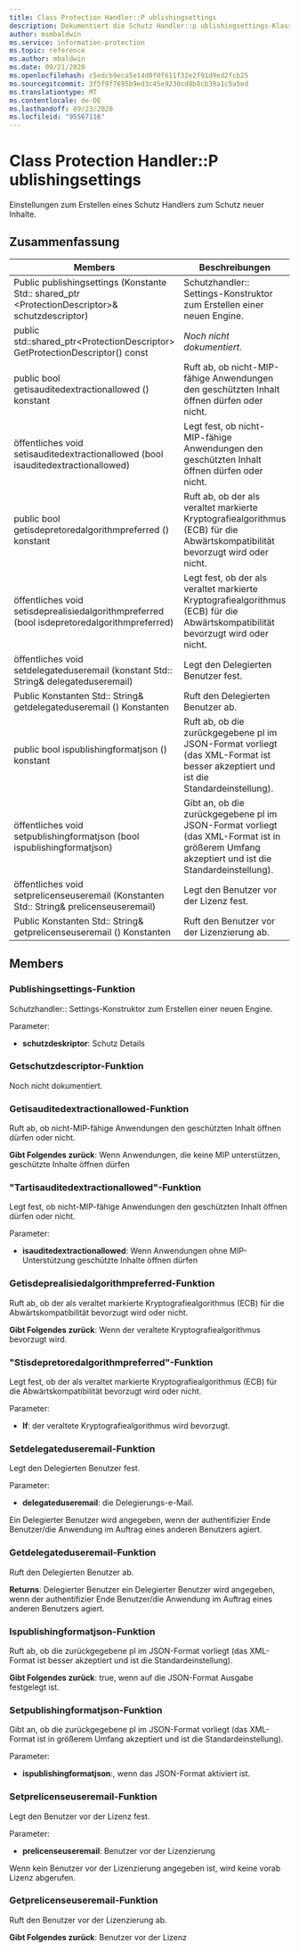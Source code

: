 ```yaml
---
title: Class Protection Handler::P ublishingsettings
description: Dokumentiert die Schutz Handler::p ublishingsettings-Klasse des MIP-SDK (Microsoft Information Protection).
author: msmbaldwin
ms.service: information-protection
ms.topic: reference
ms.author: mbaldwin
ms.date: 09/21/2020
ms.openlocfilehash: c5edcb9eca5e14d0f0f611f32e2f91d9ed2fcb25
ms.sourcegitcommit: 3f5f9f7695b9ed3c45e9230cd8b8cb39a1c5a5ed
ms.translationtype: MT
ms.contentlocale: de-DE
ms.lasthandoff: 09/23/2020
ms.locfileid: "95567116"
---
```

# <a name="class-protectionhandlerpublishingsettings"></a>Class Protection Handler::P ublishingsettings 
Einstellungen zum Erstellen eines Schutz Handlers zum Schutz neuer Inhalte.
  
## <a name="summary"></a>Zusammenfassung
 Members                        | Beschreibungen                                
--------------------------------|---------------------------------------------
Public publishingsettings (Konstante Std:: shared_ptr \<ProtectionDescriptor\>& schutzdescriptor)  |  Schutzhandler:: Settings-Konstruktor zum Erstellen einer neuen Engine.
public std::shared_ptr\<ProtectionDescriptor\> GetProtectionDescriptor() const  | _Noch nicht dokumentiert._
public bool getisauditedextractionallowed () konstant  |  Ruft ab, ob nicht-MIP-fähige Anwendungen den geschützten Inhalt öffnen dürfen oder nicht.
öffentliches void setisauditedextractionallowed (bool isauditedextractionallowed)  |  Legt fest, ob nicht-MIP-fähige Anwendungen den geschützten Inhalt öffnen dürfen oder nicht.
public bool getisdepretoredalgorithmpreferred () konstant  |  Ruft ab, ob der als veraltet markierte Kryptografiealgorithmus (ECB) für die Abwärtskompatibilität bevorzugt wird oder nicht.
öffentliches void setisdeprealisiedalgorithmpreferred (bool isdepretoredalgorithmpreferred)  |  Legt fest, ob der als veraltet markierte Kryptografiealgorithmus (ECB) für die Abwärtskompatibilität bevorzugt wird oder nicht.
öffentliches void setdelegateduseremail (konstant Std:: String& delegateduseremail)  |  Legt den Delegierten Benutzer fest.
Public Konstanten Std:: String& getdelegateduseremail () Konstanten  |  Ruft den Delegierten Benutzer ab.
public bool ispublishingformatjson () konstant  |  Ruft ab, ob die zurückgegebene pl im JSON-Format vorliegt (das XML-Format ist besser akzeptiert und ist die Standardeinstellung).
öffentliches void setpublishingformatjson (bool ispublishingformatjson)  |  Gibt an, ob die zurückgegebene pl im JSON-Format vorliegt (das XML-Format ist in größerem Umfang akzeptiert und ist die Standardeinstellung).
öffentliches void setprelicenseuseremail (Konstanten Std:: String& prelicenseuseremail)  |  Legt den Benutzer vor der Lizenz fest.
Public Konstanten Std:: String& getprelicenseuseremail () Konstanten  |  Ruft den Benutzer vor der Lizenzierung ab.
  
## <a name="members"></a>Members
  
### <a name="publishingsettings-function"></a>Publishingsettings-Funktion
Schutzhandler:: Settings-Konstruktor zum Erstellen einer neuen Engine.

Parameter:  
* **schutzdeskriptor**: Schutz Details


  
### <a name="getprotectiondescriptor-function"></a>Getschutzdescriptor-Funktion
Noch nicht dokumentiert.

  
### <a name="getisauditedextractionallowed-function"></a>Getisauditedextractionallowed-Funktion
Ruft ab, ob nicht-MIP-fähige Anwendungen den geschützten Inhalt öffnen dürfen oder nicht.

  
**Gibt Folgendes zurück**: Wenn Anwendungen, die keine MIP unterstützen, geschützte Inhalte öffnen dürfen
  
### <a name="setisauditedextractionallowed-function"></a>"Tartisauditedextractionallowed"-Funktion
Legt fest, ob nicht-MIP-fähige Anwendungen den geschützten Inhalt öffnen dürfen oder nicht.

Parameter:  
* **isauditedextractionallowed**: Wenn Anwendungen ohne MIP-Unterstützung geschützte Inhalte öffnen dürfen


  
### <a name="getisdeprecatedalgorithmpreferred-function"></a>Getisdeprealisiedalgorithmpreferred-Funktion
Ruft ab, ob der als veraltet markierte Kryptografiealgorithmus (ECB) für die Abwärtskompatibilität bevorzugt wird oder nicht.

  
**Gibt Folgendes zurück**: Wenn der veraltete Kryptografiealgorithmus bevorzugt wird.
  
### <a name="setisdeprecatedalgorithmpreferred-function"></a>"Stisdepretoredalgorithmpreferred"-Funktion
Legt fest, ob der als veraltet markierte Kryptografiealgorithmus (ECB) für die Abwärtskompatibilität bevorzugt wird oder nicht.

Parameter:  
* **If**: der veraltete Kryptografiealgorithmus wird bevorzugt.


  
### <a name="setdelegateduseremail-function"></a>Setdelegateduseremail-Funktion
Legt den Delegierten Benutzer fest.

Parameter:  
* **delegateduseremail**: die Delegierungs-e-Mail.


Ein Delegierter Benutzer wird angegeben, wenn der authentifizier Ende Benutzer/die Anwendung im Auftrag eines anderen Benutzers agiert.
  
### <a name="getdelegateduseremail-function"></a>Getdelegateduseremail-Funktion
Ruft den Delegierten Benutzer ab.

  
**Returns**: Delegierter Benutzer ein Delegierter Benutzer wird angegeben, wenn der authentifizier Ende Benutzer/die Anwendung im Auftrag eines anderen Benutzers agiert.
  
### <a name="ispublishingformatjson-function"></a>Ispublishingformatjson-Funktion
Ruft ab, ob die zurückgegebene pl im JSON-Format vorliegt (das XML-Format ist besser akzeptiert und ist die Standardeinstellung).

  
**Gibt Folgendes zurück**: true, wenn auf die JSON-Format Ausgabe festgelegt ist.
  
### <a name="setpublishingformatjson-function"></a>Setpublishingformatjson-Funktion
Gibt an, ob die zurückgegebene pl im JSON-Format vorliegt (das XML-Format ist in größerem Umfang akzeptiert und ist die Standardeinstellung).

Parameter:  
* **ispublishingformatjson**:, wenn das JSON-Format aktiviert ist.


  
### <a name="setprelicenseuseremail-function"></a>Setprelicenseuseremail-Funktion
Legt den Benutzer vor der Lizenz fest.

Parameter:  
* **prelicenseuseremail**: Benutzer vor der Lizenzierung


Wenn kein Benutzer vor der Lizenzierung angegeben ist, wird keine vorab Lizenz abgerufen.
  
### <a name="getprelicenseuseremail-function"></a>Getprelicenseuseremail-Funktion
Ruft den Benutzer vor der Lizenzierung ab.

  
**Gibt Folgendes zurück**: Benutzer vor der Lizenz